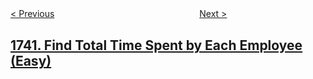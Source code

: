 <!--|This file generated by command(leetcode description); DO NOT EDIT.    |-->
<!--+----------------------------------------------------------------------+-->
<!--|@author    openset <openset.wang@gmail.com>                           |-->
<!--|@link      https://github.com/openset                                 |-->
<!--|@home      https://github.com/openset/leetcode                        |-->
<!--+----------------------------------------------------------------------+-->

[< Previous](../find-distance-in-a-binary-tree "Find Distance in a Binary Tree")
　　　　　　　　　　　　　　　　
[Next >](../maximum-number-of-balls-in-a-box "Maximum Number of Balls in a Box")

## [1741. Find Total Time Spent by Each Employee (Easy)](https://leetcode.com/problems/find-total-time-spent-by-each-employee "查找每个员工花费的总时间")



